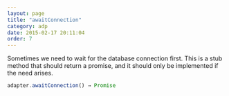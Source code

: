 ```yaml
---
layout: page
title: "awaitConnection"
category: adp
date: 2015-02-17 20:11:04
order: 7
---
```


Sometimes we need to wait for the database connection first. This is a stub method that should return a promise, and it should only be implemented if the need arises.

```javascript
adapter.awaitConnection() → Promise
```

